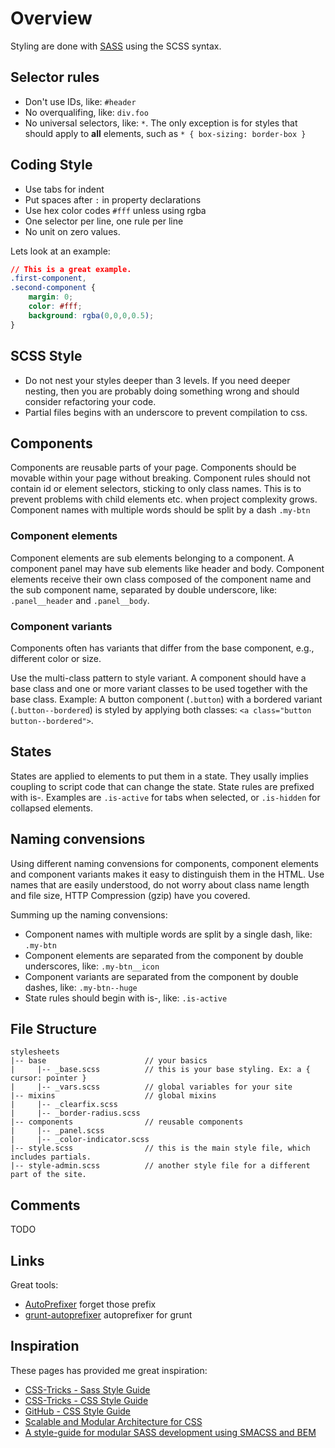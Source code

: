 Overview
========
Styling are done with [SASS](http://sass-lang.com/) using the SCSS syntax.

## Selector rules
- Don't use IDs, like: `#header`
- No overqualifing, like: `div.foo`
- No universal selectors, like: `*`. The only exception is for styles that should apply to **all** elements, such as `* { box-sizing: border-box }`

## Coding Style
- Use tabs for indent
- Put spaces after `:` in property declarations
- Use hex color codes `#fff` unless using rgba
- One selector per line, one rule per line
- No unit on zero values.

Lets look at an example:
```css
// This is a great example.
.first-component,
.second-component {
    margin: 0;
    color: #fff;
    background: rgba(0,0,0,0.5);
}
```

## SCSS Style
- Do not nest your styles deeper than 3 levels. If you need deeper nesting, then you are probably doing something wrong and should consider refactoring your code.
- Partial files begins with an underscore to prevent compilation to css.

## Components
Components are reusable parts of your page. Components should be movable within your page without breaking. Component rules should not contain id or element selectors, sticking to only class names. This is to prevent problems with child elements etc. when project complexity grows. Component names with multiple words should be split by a dash `.my-btn`

### Component elements
Component elements are sub elements belonging to a component. A component panel may have sub elements like header and body. Component elements receive their own class composed of the component name and the sub component name, separated by double underscore, like: `.panel__header` and `.panel__body`.

### Component variants
Components often has variants that differ from the base component, e.g., different color or size. 

Use the multi-class pattern to style variant. A component should have a base class and one or more variant classes to be used together with the base class. Example: A button component (`.button`) with a bordered variant (`.button--bordered`) is styled by applying both classes: `<a class="button button--bordered">`. 

## States
States are applied to elements to put them in a state. They usally implies coupling to script code that can change the state. State rules are prefixed with is-. Examples are `.is-active` for tabs when selected, or `.is-hidden` for collapsed elements.

## Naming convensions
Using different naming convensions for components, component elements and component variants makes it easy to distinguish them in the HTML. Use names that are easily understood, do not worry about class name length and file size, HTTP Compression (gzip) have you covered.

Summing up the naming convensions:
- Component names with multiple words are split by a single dash, like: `.my-btn`
- Component elements are separated from the component by double underscores, like: `.my-btn__icon`
- Component variants are separated from the component by double dashes, like: `.my-btn--huge`
- State rules should begin with is-, like: `.is-active`

## File Structure
```
stylesheets
|-- base                      // your basics
|     |-- _base.scss          // this is your base styling. Ex: a { cursor: pointer }
|     |-- _vars.scss          // global variables for your site
|-- mixins                    // global mixins
|     |-- _clearfix.scss 
|     |-- _border-radius.scss
|-- components                // reusable components
|     |-- _panel.scss
|     |-- _color-indicator.scss
|-- style.scss                // this is the main style file, which includes partials.
|-- style-admin.scss          // another style file for a different part of the site.
```

## Comments
TODO

## Links
Great tools:
- [AutoPrefixer](https://github.com/ai/autoprefixer) forget those prefix 
- [grunt-autoprefixer](https://github.com/nDmitry/grunt-autoprefixer) autoprefixer for grunt

## Inspiration
These pages has provided me great inspiration:
- [CSS-Tricks - Sass Style Guide](http://css-tricks.com/sass-style-guide/)
- [CSS-Tricks - CSS Style Guide](http://css-tricks.com/css-style-guides/)
- [GitHub - CSS Style Guide](https://github.com/styleguide/css)
- [Scalable and Modular Architecture for CSS](http://smacss.com/)
- [A style-guide for modular SASS development using SMACSS and BEM](https://medium.com/objects-in-space/f6f404727)



